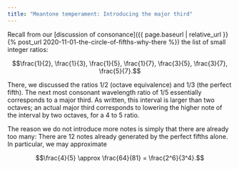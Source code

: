 ```yaml
---
title: "Meantone temperament: Introducing the major third"
---
```


Recall from our [discussion of consonance]({{ page.baseurl | relative_url }}{% post_url 2020-11-01-the-circle-of-fifths-why-there %}) the list of small integer ratios:

$$\frac{1}{2}, \frac{1}{3}, \frac{1}{5}, \frac{1}{7}, \frac{3}{5}, \frac{3}{7}, \frac{5}{7}.$$

There, we discussed the ratios 1/2 (octave equivalence) and 1/3 (the perfect fifth). The next most consonant wavelength ratio of 1/5 essentially corresponds to a major third. As written, this interval is larger than two octaves; an actual major third corresponds to lowering the higher note of the interval by two octaves, for a 4 to 5 ratio.

The reason we do not introduce more notes is simply that there are already too many: There are 12 notes already generated by the perfect fifths alone. In particular, we may approximate

$$\frac{4}{5} \approx \frac{64}{81} = \frac{2^6}{3^4}.$$
